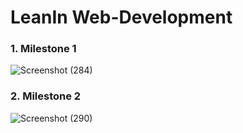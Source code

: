 # LeanIn Web-Development
### 1. Milestone 1
![Screenshot (284)](https://user-images.githubusercontent.com/75210337/126002074-f7acbaf5-b1e0-4e71-86f4-ee044ac76ef7.png)

### 2. Milestone 2
![Screenshot (290)](https://user-images.githubusercontent.com/75210337/126627240-4b97b15e-6244-41b4-a784-90b29d57b40d.png)




